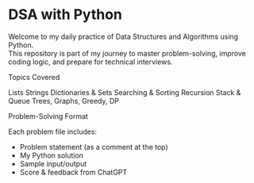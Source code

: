 #  DSA with Python 

Welcome to my daily practice of Data Structures and Algorithms using Python.  
This repository is part of my journey to master problem-solving, improve coding logic, and prepare for technical interviews.


 Topics Covered

 Lists
 Strings
 Dictionaries & Sets
 Searching & Sorting
 Recursion
 Stack & Queue
 Trees, Graphs, Greedy, DP


Problem-Solving Format

Each problem file includes:
-  Problem statement (as a comment at the top)
-  My Python solution
-  Sample input/output
-  Score & feedback from ChatGPT
